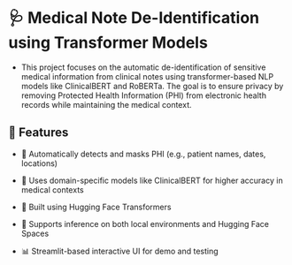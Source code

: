 # 🩺 Medical Note De-Identification using Transformer Models

- This project focuses on the automatic de-identification of sensitive medical information from clinical notes using transformer-based NLP models like ClinicalBERT and RoBERTa. The goal is to ensure privacy by removing Protected Health Information (PHI) from electronic health records while maintaining the medical context.

## 🚀 Features

- 🔐 Automatically detects and masks PHI (e.g., patient names, dates, locations)

- 🤖 Uses domain-specific models like ClinicalBERT for higher accuracy in medical contexts

- 🧠 Built using Hugging Face Transformers

- 🧪 Supports inference on both local environments and Hugging Face Spaces

- 📊 Streamlit-based interactive UI for demo and testing
